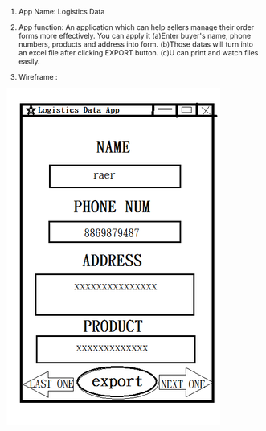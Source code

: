 1. App Name:
Logistics Data

2. App function:
An application which can help sellers manage their order forms more effectively. 
You can apply it 
(a)Enter buyer's name, phone numbers, products and address into form.
(b)Those datas will turn into an excel file after clicking EXPORT button.
(c)U can print and watch files easily.

3. Wireframe :

![avatar](https://github.com/raertsai/the_last_project/blob/master/wireframe.png)
